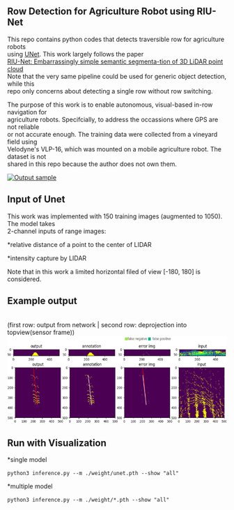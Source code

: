 ## Row Detection for Agriculture Robot using RIU-Net
This repo contains python codes that detects traversible row for agriculture robots  
using [UNet](https://arxiv.org/abs/1505.04597). This work largely follows the paper  
[RIU-Net: Embarrassingly simple semantic segmenta-tion of 3D LiDAR point cloud](https://arxiv.org/abs/1905.08748)  
Note that the very same pipeline could be used for generic object detection, while this  
repo only concerns about detecting a single row without row switching.

The purpose of this work is to enable autonomous, visual-based in-row navigation for  
agriculture robots. Specifcially, to address the occassions where GPS are not reliable  
 or not accurate enough. The training data were collected from a vineyard field using  
Velodyne's VLP-16, which was mounted on a mobile agriculture robot. The dataset is not  
shared in this repo because the author does not own them.

[![Output sample](https://media.giphy.com/media/Xc4jD53oAicsWUtoZc/giphy.gif)](https://youtu.be/DEsyPNqfU5k)

## Input of Unet
This work was implemented with 150 training images (augmented to 1050). The model takes  
2-channel inputs of range images:   


*relative distance of a point to the center of LIDAR  

*intensity capture by LIDAR

Note that in this work a limited horizontal filed of view [-180, 180] is considered.

## Example output
<br/>(first row: output from network | second row: deprojection into topview(sensor frame))
<img src="./assets/sample_output1.png" width="600" height="200">
## Run with Visualization
  
  *single model
  
    python3 inference.py --m ./weight/unet.pth --show "all"
    
  *multiple model
  
    python3 inference.py --m ./weight/*.pth --show "all"
